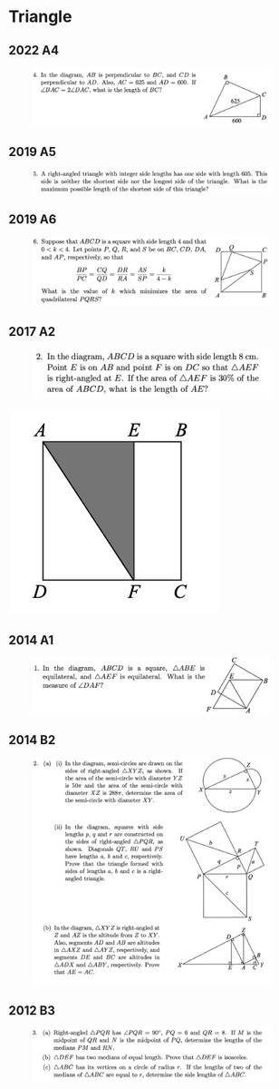 # Triangle

## 2022 A4

<figure><img src="../.gitbook/assets/截屏2023-06-16 下午5.32.56.png" alt=""><figcaption></figcaption></figure>

## 2019 A5

<figure><img src="../.gitbook/assets/截屏2022-11-15 下午10.55.53.png" alt=""><figcaption></figcaption></figure>

## 2019 A6

<figure><img src="../.gitbook/assets/截屏2022-11-15 下午10.56.40.png" alt=""><figcaption></figcaption></figure>

## 2017 A2

<figure><img src="../.gitbook/assets/截屏2022-11-15 下午11.14.46.png" alt=""><figcaption></figcaption></figure>

<img src="../.gitbook/assets/截屏2022-11-15 下午11.14.40.png" alt="" data-size="original">

## 2014 A1

<figure><img src="../.gitbook/assets/截屏2022-11-15 下午11.45.27.png" alt=""><figcaption></figcaption></figure>

## 2014 B2

<figure><img src="../.gitbook/assets/截屏2022-11-16 上午7.34.12.png" alt=""><figcaption></figcaption></figure>

## 2012 B3

<figure><img src="../.gitbook/assets/截屏2022-11-16 上午8.00.29.png" alt=""><figcaption></figcaption></figure>

